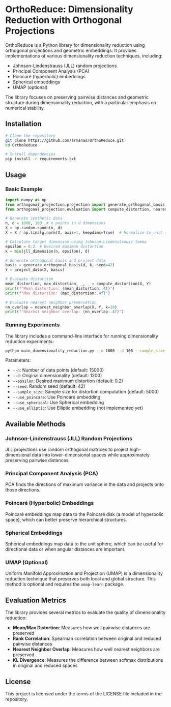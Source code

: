 # OrthoReduce: Dimensionality Reduction with Orthogonal Projections

OrthoReduce is a Python library for dimensionality reduction using orthogonal projections and geometric embeddings. It provides implementations of various dimensionality reduction techniques, including:

- Johnson-Lindenstrauss (JLL) random projections
- Principal Component Analysis (PCA)
- Poincaré (hyperbolic) embeddings
- Spherical embeddings
- UMAP (optional)

The library focuses on preserving pairwise distances and geometric structure during dimensionality reduction, with a particular emphasis on numerical stability.

## Installation

```bash
# Clone the repository
git clone https://github.com/armanas/OrthoReduce.git
cd OrthoReduce

# Install dependencies
pip install -r requirements.txt
```

## Usage

### Basic Example

```python
import numpy as np
from orthogonal_projection.projection import generate_orthogonal_basis, project_data, jll_dimension
from orthogonal_projection.evaluation import compute_distortion, nearest_neighbor_overlap

# Generate synthetic data
n, d = 1000, 100  # n points in d dimensions
X = np.random.randn(n, d)
X = X / np.linalg.norm(X, axis=1, keepdims=True)  # Normalize to unit sphere

# Calculate target dimension using Johnson-Lindenstrauss lemma
epsilon = 0.2  # Desired maximum distortion
k = min(jll_dimension(n, epsilon), d)

# Generate orthogonal basis and project data
basis = generate_orthogonal_basis(d, k, seed=42)
Y = project_data(X, basis)

# Evaluate distortion
mean_distortion, max_distortion, _, _ = compute_distortion(X, Y)
print(f"Mean distortion: {mean_distortion:.4f}")
print(f"Max distortion: {max_distortion:.4f}")

# Evaluate nearest neighbor preservation
nn_overlap = nearest_neighbor_overlap(X, Y, k=10)
print(f"Nearest neighbor overlap: {nn_overlap:.4f}")
```

### Running Experiments

The library includes a command-line interface for running dimensionality reduction experiments:

```bash
python main_dimensionality_reduction.py --n 1000 --d 100 --sample_size 500 --use_poincare --use_spherical
```

Parameters:
- `--n`: Number of data points (default: 15000)
- `--d`: Original dimensionality (default: 1200)
- `--epsilon`: Desired maximum distortion (default: 0.2)
- `--seed`: Random seed (default: 42)
- `--sample_size`: Sample size for distortion computation (default: 5000)
- `--use_poincare`: Use Poincaré embedding
- `--use_spherical`: Use Spherical embedding
- `--use_elliptic`: Use Elliptic embedding (not implemented yet)

## Available Methods

### Johnson-Lindenstrauss (JLL) Random Projections

JLL projections use random orthogonal matrices to project high-dimensional data into lower-dimensional spaces while approximately preserving pairwise distances.

### Principal Component Analysis (PCA)

PCA finds the directions of maximum variance in the data and projects onto those directions.

### Poincaré (Hyperbolic) Embeddings

Poincaré embeddings map data to the Poincaré disk (a model of hyperbolic space), which can better preserve hierarchical structures.

### Spherical Embeddings

Spherical embeddings map data to the unit sphere, which can be useful for directional data or when angular distances are important.

### UMAP (Optional)

Uniform Manifold Approximation and Projection (UMAP) is a dimensionality reduction technique that preserves both local and global structure. This method is optional and requires the `umap-learn` package.

## Evaluation Metrics

The library provides several metrics to evaluate the quality of dimensionality reduction:

- **Mean/Max Distortion**: Measures how well pairwise distances are preserved
- **Rank Correlation**: Spearman correlation between original and reduced pairwise distances
- **Nearest Neighbor Overlap**: Measures how well nearest neighbors are preserved
- **KL Divergence**: Measures the difference between softmax distributions in original and reduced spaces

## License

This project is licensed under the terms of the LICENSE file included in the repository.